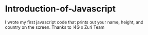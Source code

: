 # Introduction-of-Javascript
I wrote my first javascript code that prints out your name, height, and country on the screen.
Thanks to I4G x Zuri Team
